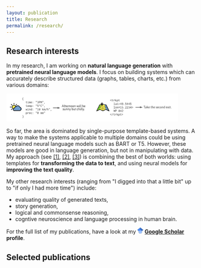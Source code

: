 ```yaml
---
layout: publication
title: Research
permalink: /research/
---
```

## Research interests

In my research, I am working on **natural language generation** with **pretrained neural language models**. I focus on building systems which can accurately describe structured data (graphs, tables, charts, etc.) from various domains: 

<img src="/assets/nlg_da_scheme.png" alt="d2t" style="max-width: 90%; margin: auto;">

So far, the area is dominated by single-purpose template-based systems. A way to make the systems applicable to multiple domains could be using pretrained neural language models such as BART or T5. However, these models are good in language generation, but not in manipulating with data. My approach (see [[1]](#neural_pipeline), [[2]](#iterative_editing), [[3]](#text_in_context)) is combining the best of both worlds: using templates for **transforming the data to text**, and using neural models for **improving the text quality**.


My other research interests (ranging from "I digged into that a little bit" up to "if only I had more time") include:
- evaluating quality of generated texts,
- story generation,
- logical and commonsense reasoning,
- cogntive neuroscience and language processing in human brain.



For the full list of my publications, have a look at my **<img src="/assets/icons/scholar.png" style="display: inline"> [Google Scholar](https://scholar.google.cz/citations?user=6NnuRB8AAAAJ) profile**.

## Selected publications